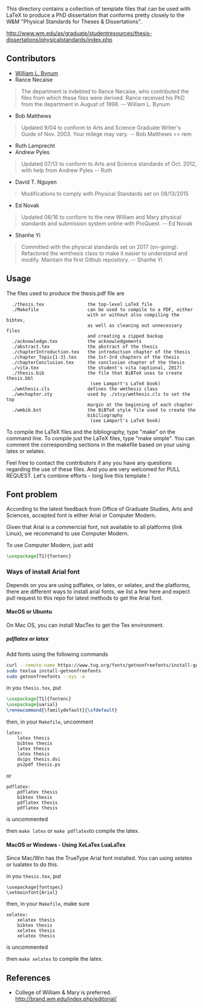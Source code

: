This directory contains a collection of template files that can be used with 
LaTeX to produce a PhD dissertation that conforms pretty closely to the W&M 
"Physical Standards for Theses & Dissertations".

http://www.wm.edu/as/graduate/studentresources/thesis-dissertations/physicalstandards/index.php

## Contributors

- [William L. Bynum](http://www.cs.wm.edu/~bynum/)
- Rance Necaise

> The department is indebted to Rance Necaise, who contributed the files from 
> which these files were derived.  Rance received his PhD from the department 
> in August of 1998. -- William L. Bynum


- Bob Matthews

> Updated 9/04 to conform to Arts and Science Graduate Writer's Guide of Nov. 
> 2003.  Your milege may vary. --  Bob Matthews == rem

- Ruth Lamprecht
- Andrew Pyles

> Updated 07/13 to conform to Arts and Science standards of Oct. 2012, with 
> help from Andrew Pyles -- Ruth

- David T. Nguyen

> Modifications to comply with Physical Standards set on 08/13/2015 

- Ed Novak

> Updated 06/16 to conform to the new William and Mary physical standards and 
> submission system online with ProQuest. -- Ed Novak

- Shanhe Yi

> Committed with the physical standards set on 2017 (on-going). Refactored the 
> wmthesis class to make it easier to understand and modify. 
> Maintain the first Github repository. -- Shanhe Yi

## Usage

The files used to produce the thesis.pdf file are

      ./thesis.tex                the top-level LaTeX file
      ./Makefile                  can be used to compile to a PDF, either 
                                  with or without also compiling the bibtex, 
                                  as well as cleaning out unnecessary files 
                                  and creating a zipped backup
      ./acknowledge.tex           the acknowledgements
      ./abstract.tex              the abstract of the thesis
      ./chapterIntroduction.tex   the introduction chapter of the thesis
      ./chapter_Topic{1-3}.tex    the 1st-3rd chapters of the thesis
      ./chapterConclusion.tex     the conclusion chapter of the thesis
      ./vita.tex                  the student's vita (optional, 2017)
      ./thesis.bib                the file that BiBTeX uses to create thesis.bbl
                                   (see Lamport's LaTeX book)
      ./wmthesis.cls              defines the wmthesis class
      ./wmchapter.sty             used by ./stcy/wmthesis.cls to set the top 
                                  margin at the beginning of each chapter
      ./wmbib.bst                 the BiBTeX style file used to create the
                                  bibiliography 
                                   (see Lamport's LaTeX book)

To compile the LaTeX files and the bibliography, type "make" on the command
line. To compile just the LaTeX files, type "make simple". You can comment the 
corresponding sections in the makefile based on your using latex or xelatex.

<!-- The other files in the directory include a "figs" folder to hold some sample
figures used for illustration, a "ThesisStandards" folder with the files
available from the above website, and some other LaTeX style files necessary
for optioning the correct formatting. -->

Feel free to contact the contributors if any you have any questions regarding the use of 
these files. And you are very welcomed for PULL REQUEST. Let's combine efforts - long 
live this template !
      



## Font problem

According to the latest feedback from Office of Graduate Studies, Arts and Sciences, accepted
font is either Arial or Computer Modern.

Given that Arial is a commericial font, not available to all platforms (link Linux), we recommand
to use Computer Modern.

To use Computer Modern, just add

```latex
\usepackage[T1]{fontenc}
```

### Ways of install Arial font

Depends on you are using pdflatex, or latex, or xelatex, and the platforms,  there are different ways
to install arial fonts, we list a few here and expect pull request to this repo for latest methods to
get the Arial font.

#### MacOS or Ubuntu

On Mac OS, you can install MacTex to get the Tex environment.

##### pdflatex or latex

Add fonts using the following commands

```bash
curl --remote-name https://www.tug.org/fonts/getnonfreefonts/install-getnonfreefonts
sudo texlua install-getnonfreefonts
sudo getnonfreefonts --sys -a
```

in you `thesis.tex`, put

```tex
\usepackage[T1]{fontenc}
\usepackage{uarial}
\renewcommand{\familydefault}{\sfdefault}
```


then, in your `Makefile`, uncomment

```
latex:
	latex thesis
	bibtex thesis
	latex thesis
	latex thesis
	dvips thesis.dvi
	ps2pdf thesis.ps
```

or

```
pdflatex:
	pdflatex thesis
	bibtex thesis
	pdflatex thesis
	pdflatex thesis
```
is uncommented

then `make latex` or `make pdflatex`to compile the latex.

#### MacOS or Windows - Using XeLaTex LuaLaTex

Since Mac/Win has the TrueType Arial font installed.
You can using xelatex or lualatex to do this.

in you `thesis.tex`, put

```
\usepackage{fontspec}
\setmainfont{Arial}
```


then, in your `Makefile`, make sure 

```
xelatex:
	xelatex thesis
	bibtex thesis
	xelatex thesis
	xelatex thesis
```
is uncommented

then `make xelatex` to compile the latex.







## References
- College of William & Mary is preferred. http://brand.wm.edu/index.php/editorial/
